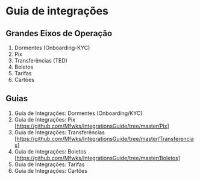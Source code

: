 # Guia de integrações

## Grandes Eixos de Operação

1. Dormentes (Onboarding-KYC)
2. Pix
3. Transferências (TED)
4. Boletos
5. Tarifas
6. Cartões

## Guias

1. Guia de Integrações: Dormentes (Onboarding/KYC)
2. Guia de Integrações: Pix [https://github.com/Mfwks/IntegrationsGuide/tree/master/Pix]
3. Guia de Integrações: Transferências [https://github.com/Mfwks/IntegrationsGuide/tree/master/Transferencias]
4. Guia de Integrações: Boletos [https://github.com/Mfwks/IntegrationsGuide/tree/master/Boletos]
5. Guia de Integrações: Tarifas
6. Guia de Integrações: Cartões
